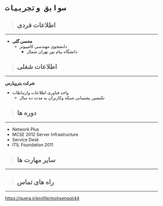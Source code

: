 # `سوابق وتجربیات`
> ## **اطلاعات فردی** 
---
- **محسن گلی**
  + دانشجوی مهندسی کامپیوتر
    - دانشگاه پیام نور تهران شمال 

> ## **اطلاعات شغلی**
---
 **شرکت پتروپارس**
  - واحد فناوری اطلاعات وارتباطات
    - تکنسین پشتیبانی شبکه وکاربران به مدت ده سال 

> ## **دوره ها**
--- 
* Network Plus
* MCSE 2012 Server Infrastructure 
* Service Desk 
* ITIL Foundation 2011

> ## **سایر مهارت ها**
---

> ## **راه های تماس**
---
https://quera.ir/profile/mohsengoli44
